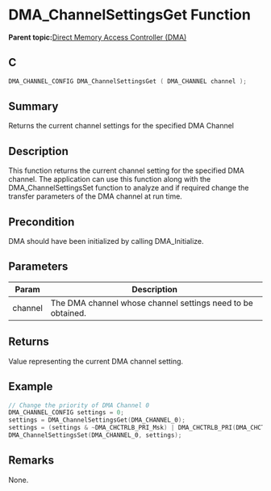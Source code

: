 # DMA\_ChannelSettingsGet Function

**Parent topic:**[Direct Memory Access Controller \(DMA\)](GUID-FC435976-A639-435D-9C8F-0A08C3D59195.md)

## C

```c
DMA_CHANNEL_CONFIG DMA_ChannelSettingsGet ( DMA_CHANNEL channel );
```

## Summary

Returns the current channel settings for the specified DMA Channel

## Description

This function returns the current channel setting for the specified DMA<br />channel. The application can use this function along with the<br />DMA\_ChannelSettingsSet function to analyze and if required change the<br />transfer parameters of the DMA channel at run time.

## Precondition

DMA should have been initialized by calling DMA\_Initialize.

## Parameters

|Param|Description|
|-----|-----------|
|channel|The DMA channel whose channel settings need to be obtained.|

## Returns

Value representing the current DMA channel setting.

## Example

```c
// Change the priority of DMA Channel 0
DMA_CHANNEL_CONFIG settings = 0;
settings = DMA_ChannelSettingsGet(DMA_CHANNEL_0);
settings = (settings & ~DMA_CHCTRLB_PRI_Msk) | DMA_CHCTRLB_PRI(DMA_CHCTRLB_PRI_PRI_2_Val);
DMA_ChannelSettingsSet(DMA_CHANNEL_0, settings);
```

## Remarks

None.

